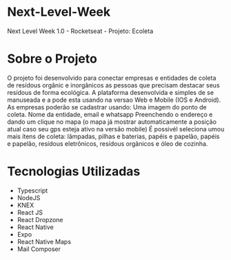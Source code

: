 # Next-Level-Week
Next Level Week 1.0 - Rocketseat - Projeto: Ecoleta

# Sobre o Projeto 
O projeto foi desenvolvido para  conectar empresas e entidades de coleta  de resídous orgânic e inorgânicos as pessoas que precisam destacar seus resídous  de forma ecológica. 
A plataforma desenvolvida e simples de se manuseada e a pode  esta usando na versao Web e Mobile (IOS e Android).
As empresas poderão se cadastrar usando:
  Uma imagem do ponto de coleta.
  Nome da entidade, email e whatsapp
  Preenchendo o endereço e dando um clique no mapa (o mapa já mostrar automaticamente a posição atual caso seu gps esteja ativo na versão mobile)
  É possivél seleciona umou mais ítens de coleta:
  lâmpadas, pilhas e baterias, papéis e papelão, papéis e papelão, resídous eletrônicos, resídous orgânicos e óleo de cozinha.
  
# Tecnologias Utilizadas 

  * Typescript 
  * NodeJS
  * KNEX
  * React JS
  * React Dropzone 
  * React Native
  * Expo
  * React Native Maps
  * Mail Composer
  
  
 
